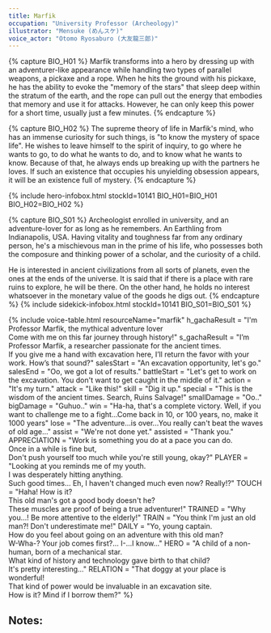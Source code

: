 ```yaml
---
title: Marfik
occupation: "University Professor (Archeology)"
illustrator: "Mensuke (めんスケ)"
voice_actor: "Otomo Ryosaburo (大友龍三郎)"
---
```

{% capture BIO_H01 %}
Marfik transforms into a hero by dressing up with an adventurer-like appearance while handling two types of parallel weapons, a pickaxe and a rope. When he hits the ground with his pickaxe, he has the ability to evoke the "memory of the stars" that sleep deep within the stratum of the earth, and the rope can pull out the energy that embodies that memory and use it for attacks. However, he can only keep this power for a short time, usually just a few minutes.
{% endcapture %}

{% capture BIO_H02 %}
The supreme theory of life in Marfik's mind, who has an immense curiosity for such things, is "to know the mystery of space life". He wishes to leave himself to the spirit of inquiry, to go where he wants to go, to do what he wants to do, and to know what he wants to know. Because of that, he always ends up breaking up with the partners he loves. If such an existence that occupies his unyielding obsession appears, it will be an existence full of mystery.
{% endcapture %}

{% include hero-infobox.html stockId=10141 BIO_H01=BIO_H01 BIO_H02=BIO_H02 %}

{% capture BIO_S01 %}
Archeologist enrolled in university, and an adventure-lover for as long as he remembers. An Earthling from Indianapolis, USA. Having vitality and toughness far from any ordinary person, he's a mischievous man in the prime of his life, who possesses both the composure and thinking power of a scholar, and the curiosity of a child.

He is interested in ancient civilizations from all sorts of planets, even the ones at the ends of the universe. It is said that if there is a place with rare ruins to explore, he will be there. On the other hand, he holds no interest whatsoever in the monetary value of the goods he digs out.
{% endcapture %}
{% include sidekick-infobox.html stockId=10141 BIO_S01=BIO_S01 %}

{% include voice-table.html resourceName="marfik"
h_gachaResult = "I'm Professor Marfik, the mythical adventure lover<br>Come with me on this far journey through history!"
s_gachaResult = "I’m Professor Marfik, a researcher passionate for the ancient times.<br>If you give me a hand with excavation here, I’ll return the favor with your work. How’s that sound?"
salesStart = "An excavation opportunity, let's go."
salesEnd = "Oo, we got a lot of results."
battleStart = "Let's get to work on the excavation. You don't want to get caught in the middle of it."
action = "It's my turn."
attack = "Like this!"
skill = "Dig it up."
special = "This is the wisdom of the ancient times. Search, Ruins Salvage!"
smallDamage = "Oo.."
bigDamage = "Guhuo.."
win = "Ha-ha, that's a complete victory. Well, if you want to challenge me to a fight...Come back in 10, or 100 years, no, make it 1000 years"
lose = "The adventure...is over...You really can't beat the waves of old age..."
assist = "We're not done yet."
assisted = "Thank you."
APPRECIATION = "Work is something you do at a pace you can do.<br>Once in a while is fine but,<br>Don't push yourself too much while you're still young, okay?"
PLAYER = "Looking at you reminds me of my youth.<br>I was desperately hitting anything.<br>Such good times... Eh, I haven't changed much even now? Really!?"
TOUCH = "Haha! How is it?<br>This old man's got a good body doesn't he?<br>These muscles are proof of being a true adventurer!"
TRAINED = "Why you...! Be more attentive to the elderly!"
TRAIN = "You think I'm just an old man?! Don't underestimate me!"
DAILY = "Yo, young captain.<br>How do you feel about going on an adventure with this old man?<br>W-Wha-? Your job comes first?... I-...I know..."
HERO =  "A child of a non-human, born of a mechanical star.<br>What kind of history and technology gave birth to that child?<br>It's pretty interesting..."
RELATION = "That doggy at your place is wonderful!<br>That kind of power would be invaluable in an excavation site.<br>How is it? Mind if I borrow them?"
%}

## Notes:

